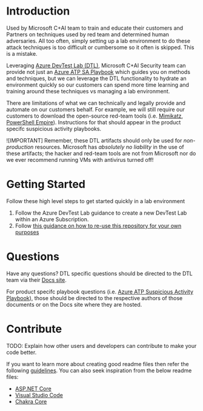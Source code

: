 # Introduction 
Used by Microsoft C+AI team to train and educate their customers and Partners on techniques used by red team and determined human adversaries. All too often, simply setting up a lab environment to do these attack techniques is too difficult or cumbersome so it often is skipped.  This is a mistake.

Leveraging [Azure DevTest Lab (DTL)](https://aka.ms/dtl), Microsoft C+AI Security team can provide not just an [Azure ATP SA Playbook](https://aka.ms/aatpsaplaybook) which guides you on methods and techniques, but we can leverage the DTL functionality to hydrate an environment quickly so our customers can spend more time learning and training around these techniques vs managing a lab environment.

There are limitations of what we can technically and legally provide and automate on our customers behalf.  For example, we will still require our customers to download the open-source red-team tools (i.e. [Mimikatz](https://github.com/gentilkiwi/mimikatz), [PowerShell Empire](https://github.com/EmpireProject/Empire)).  Instructions for that should appear in the product specifc suspicious activity playbooks.

![IMPORTANT]
Remember, these DTL artifacts should only be used for *non-production* resources.  Microsoft has *absolutely no liability* in the use of these artifacts; the hacker and red-team tools are not from Microsoft nor do we ever recommend running VMs with antivirus turned off!

# Getting Started
Follow these high level steps to get started quickly in a lab environment 
1. Follow the Azure DevTest Lab guidance to create a new DevTest Lab within an Azure Subscription.
2. Follow [this guidance on how to re-use this repository for your own purposes](https://docs.microsoft.com/en-us/azure/lab-services/devtest-lab-add-artifact-repo)

# Questions
Have any questions? DTL specific questions should be directed to the DTL team via their [Docs site](https://docs.microsoft.com/en-us/azure/lab-services/devtest-lab-test-env).

For product specifc playbook questions (i.e. [Azure ATP Suspicious Activity Playbook](https://aka.ms/aatpsaplaybook)), those should be directed to the respective authors of those documents or on the Docs site where they are hosted.

# Contribute
TODO: Explain how other users and developers can contribute to make your code better. 

If you want to learn more about creating good readme files then refer the following [guidelines](https://www.visualstudio.com/en-us/docs/git/create-a-readme). You can also seek inspiration from the below readme files:
- [ASP.NET Core](https://github.com/aspnet/Home)
- [Visual Studio Code](https://github.com/Microsoft/vscode)
- [Chakra Core](https://github.com/Microsoft/ChakraCore)